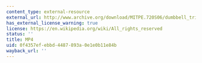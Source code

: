 ```yaml
---
content_type: external-resource
external_url: http://www.archive.org/download/MITPE.720S06/dumbbell_tricep_skullcrasher-220k.mp4
has_external_license_warning: true
license: https://en.wikipedia.org/wiki/All_rights_reserved
status: ''
title: MP4
uid: 0f4357ef-ebbd-4487-893a-0e1e0b11e84b
wayback_url: ''
---
```

